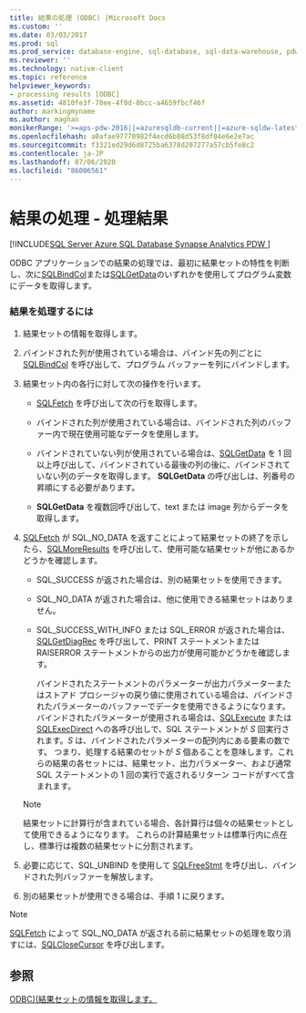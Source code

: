 ```yaml
---
title: 結果の処理 (ODBC) |Microsoft Docs
ms.custom: ''
ms.date: 03/03/2017
ms.prod: sql
ms.prod_service: database-engine, sql-database, sql-data-warehouse, pdw
ms.reviewer: ''
ms.technology: native-client
ms.topic: reference
helpviewer_keywords:
- processing results [ODBC]
ms.assetid: 4810fe3f-78ee-4f0d-8bcc-a4659fbcf46f
author: markingmyname
ms.author: maghan
monikerRange: '>=aps-pdw-2016||=azuresqldb-current||=azure-sqldw-latest||>=sql-server-2016||=sqlallproducts-allversions||>=sql-server-linux-2017||=azuresqldb-mi-current'
ms.openlocfilehash: a0afae97770982f4ecd6b08d53f8df04e6e2e7ac
ms.sourcegitcommit: f3321ed29d6d8725ba6378d207277a57cb5fe8c2
ms.contentlocale: ja-JP
ms.lasthandoff: 07/06/2020
ms.locfileid: "86006561"
---
```

# <a name="processing-results---process-results"></a>結果の処理 - 処理結果
[!INCLUDE[SQL Server Azure SQL Database Synapse Analytics PDW ](../../includes/applies-to-version/sql-asdb-asdbmi-asa-pdw.md)]

ODBC アプリケーションでの結果の処理では、最初に結果セットの特性を判断し、次に[SQLBindCol](../../relational-databases/native-client-odbc-api/sqlbindcol.md)または[SQLGetData](../../relational-databases/native-client-odbc-api/sqlgetdata.md)のいずれかを使用してプログラム変数にデータを取得します。  
  
### <a name="to-process-results"></a>結果を処理するには  
  
1.  結果セットの情報を取得します。  
  
2.  バインドされた列が使用されている場合は、バインド先の列ごとに[SQLBindCol](../../relational-databases/native-client-odbc-api/sqlbindcol.md) を呼び出して、プログラム バッファーを列にバインドします。  
  
3.  結果セット内の各行に対して次の操作を行います。  
  
    -   [SQLFetch](https://go.microsoft.com/fwlink/?LinkId=58401) を呼び出して次の行を取得します。  
  
    -   バインドされた列が使用されている場合は、バインドされた列のバッファー内で現在使用可能なデータを使用します。  
  
    -   バインドされていない列が使用されている場合は、[SQLGetData](../../relational-databases/native-client-odbc-api/sqlgetdata.md) を 1 回以上呼び出して、バインドされている最後の列の後に、バインドされていない列のデータを取得します。 **SQLGetData** の呼び出しは、列番号の昇順にする必要があります。  
  
    -   **SQLGetData** を複数回呼び出して、text または image 列からデータを取得します。  
  
4.  [SQLFetch](https://go.microsoft.com/fwlink/?LinkId=58401) が SQL_NO_DATA を返すことによって結果セットの終了を示したら、[SQLMoreResults](../../relational-databases/native-client-odbc-api/sqlmoreresults.md) を呼び出して、使用可能な結果セットが他にあるかどうかを確認します。  
  
    -   SQL_SUCCESS が返された場合は、別の結果セットを使用できます。  
  
    -   SQL_NO_DATA が返された場合は、他に使用できる結果セットはありません。  
  
    -   SQL_SUCCESS_WITH_INFO または SQL_ERROR が返された場合は、[SQLGetDiagRec](https://go.microsoft.com/fwlink/?LinkId=58402) を呼び出して、PRINT ステートメントまたは RAISERROR ステートメントからの出力が使用可能かどうかを確認します。  
  
         バインドされたステートメントのパラメーターが出力パラメーターまたはストアド プロシージャの戻り値に使用されている場合は、バインドされたパラメーターのバッファーでデータを使用できるようになります。 バインドされたパラメーターが使用される場合は、[SQLExecute](https://go.microsoft.com/fwlink/?LinkId=58400) または [SQLExecDirect](https://go.microsoft.com/fwlink/?LinkId=58399) への各呼び出しで、SQL ステートメントが *S* 回実行されます。*S* は、バインドされたパラメーターの配列内にある要素の数です。 つまり、処理する結果のセットが *S* 個あることを意味します。これらの結果の各セットには、結果セット、出力パラメーター、および通常 SQL ステートメントの 1 回の実行で返されるリターン コードがすべて含まれます。  
  
    > [!NOTE]  
    >  結果セットに計算行が含まれている場合、各計算行は個々の結果セットとして使用できるようになります。 これらの計算結果セットは標準行内に点在し、標準行は複数の結果セットに分割されます。  
  
5.  必要に応じて、SQL_UNBIND を使用して [SQLFreeStmt](../../relational-databases/native-client-odbc-api/sqlfreestmt.md) を呼び出し、バインドされた列バッファーを解放します。  
  
6.  別の結果セットが使用できる場合は、手順 1 に戻ります。  

> [!NOTE]  
>  [SQLFetch](https://go.microsoft.com/fwlink/?LinkId=58401) によって SQL_NO_DATA が返される前に結果セットの処理を取り消すには、[SQLCloseCursor](../../relational-databases/native-client-odbc-api/sqlclosecursor.md) を呼び出します。  
  
## <a name="see-also"></a>参照  
[ODBC&#41;&#40;結果セットの情報を取得します。](../../relational-databases/native-client-odbc-how-to/processing-results-retrieve-result-set-information.md)   
  
  
